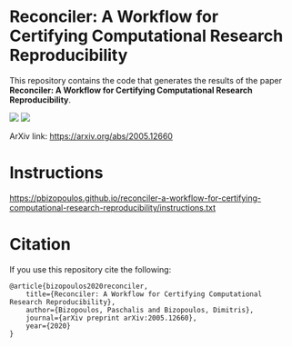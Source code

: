 # Reconciler: A Workflow for Certifying Computational Research Reproducibility
This repository contains the code that generates the results of the paper **Reconciler: A Workflow for Certifying Computational Research Reproducibility**.

![](https://github.com/pbizopoulos/reconciler-a-workflow-for-certifying-computational-research-reproducibility/workflows/reproducibility/badge.svg)
![](https://github.com/pbizopoulos/reconciler-a-workflow-for-certifying-computational-research-reproducibility/workflows/arxiv-reproducibility/badge.svg)

ArXiv link: <https://arxiv.org/abs/2005.12660>

# Instructions
<https://pbizopoulos.github.io/reconciler-a-workflow-for-certifying-computational-research-reproducibility/instructions.txt>

# Citation
If you use this repository cite the following:
```
@article{bizopoulos2020reconciler,
	title={Reconciler: A Workflow for Certifying Computational Research Reproducibility},
	author={Bizopoulos, Paschalis and Bizopoulos, Dimitris},
	journal={arXiv preprint arXiv:2005.12660},
	year={2020}
}
```
